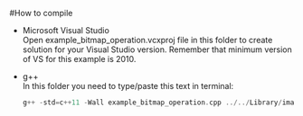 #How to compile    
- Microsoft Visual Studio    
Open example_bitmap_operation.vcxproj file in this folder to create solution for your Visual Studio version. Remember that minimum version of VS for this example is 2010.

- g++    
In this folder you need to type/paste this text in terminal:    
	```cpp
	g++ -std=c++11 -Wall example_bitmap_operation.cpp ../../Library/image_function.cpp ../../Library/FileOperation/bitmap.cpp -o application
	```
